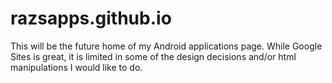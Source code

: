 razsapps.github.io
==================

This will be the future home of my Android applications page.  While Google Sites is great, it is limited in some of the design decisions and/or html manipulations I would like to do.
